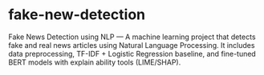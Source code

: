 # fake-new-detection
Fake News Detection using NLP — A machine learning project that detects fake and real news articles using Natural Language Processing. It includes data preprocessing, TF-IDF + Logistic Regression baseline, and fine-tuned BERT models with explain ability tools (LIME/SHAP). 
